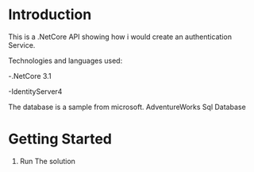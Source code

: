 # Introduction 
This is a .NetCore API showing how i would create an authentication Service.

Technologies and languages used:

-.NetCore 3.1

-IdentityServer4

The database is a sample from microsoft. AdventureWorks Sql Database
# Getting Started
1. Run The solution
